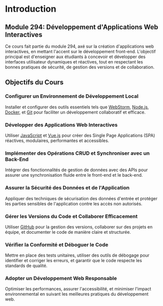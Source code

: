 # Introduction

## Module 294: Développement d'Applications Web Interactives

Ce cours fait partie du module 294, axé sur la création d'applications web interactives, en mettant l'accent sur le développement front-end. L'objectif principal est d'enseigner aux étudiants à concevoir et développer des interfaces utilisateur dynamiques et réactives, tout en respectant les bonnes pratiques de sécurité, de gestion des versions et de collaboration.

## Objectifs du Cours

### Configurer un Environnement de Développement Local

Installer et configurer des outils essentiels tels que [WebStorm](https://www.jetbrains.com/webstorm/), [Node.js](https://nodejs.org/), [Docker](https://www.docker.com/), et [Git](https://git-scm.com/) pour faciliter un développement collaboratif et efficace.

### Développer des Applications Web Interactives

Utiliser [JavaScript](https://developer.mozilla.org/fr/docs/Web/JavaScript) et [Vue.js](https://vuejs.org/) pour créer des Single Page Applications (SPA) réactives, modulaires, performantes et accessibles.

### Implémenter des Opérations CRUD et Synchroniser avec un Back-End

Intégrer des fonctionnalités de gestion de données avec des APIs pour assurer une synchronisation fluide entre le front-end et le back-end.

### Assurer la Sécurité des Données et de l'Application

Appliquer des techniques de sécurisation des données d'entrée et protéger les parties sensibles de l'application contre les accès non autorisés.

### Gérer les Versions du Code et Collaborer Efficacement

Utiliser [GitHub](https://github.com/) pour la gestion des versions, collaborer sur des projets en équipe, et documenter le code de manière claire et structurée.

### Vérifier la Conformité et Déboguer le Code

Mettre en place des tests unitaires, utiliser des outils de débogage pour identifier et corriger les erreurs, et garantir que le code respecte les standards de qualité.

### Adopter un Développement Web Responsable

Optimiser les performances, assurer l'accessibilité, et minimiser l'impact environnemental en suivant les meilleures pratiques du développement web.
